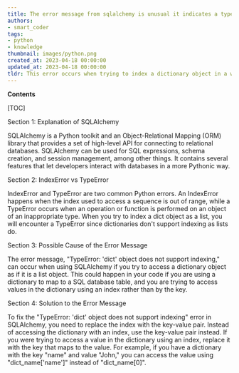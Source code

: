 ```yaml
---
title: The error message from sqlalchemy is unusual it indicates a typeerror with the message "dict" object cannot be indexed
authors:
- smart_coder
tags:
- python
- knowledge
thumbnail: images/python.png
created_at: 2023-04-18 00:00:00
updated_at: 2023-04-18 00:00:00
tldr: This error occurs when trying to index a dictionary object in a way that is not supported, which may indicate a syntax error or incorrect use of the object.
---
```


**Contents**

[TOC]

Section 1: Explanation of SQLAlchemy

SQLAlchemy is a Python toolkit and an Object-Relational Mapping (ORM) library that provides a set of high-level API for connecting to relational databases. SQLAlchemy can be used for SQL expressions, schema creation, and session management, among other things. It contains several features that let developers interact with databases in a more Pythonic way.

Section 2: IndexError vs TypeError

IndexError and TypeError are two common Python errors. An IndexError happens when the index used to access a sequence is out of range, while a TypeError occurs when an operation or function is performed on an object of an inappropriate type. When you try to index a dict object as a list, you will encounter a TypeError since dictionaries don't support indexing as lists do. 

Section 3: Possible Cause of the Error Message

The error message, "TypeError: 'dict' object does not support indexing," can occur when using SQLAlchemy if you try to access a dictionary object as if it is a list object. This could happen in your code if you are using a dictionary to map to a SQL database table, and you are trying to access values in the dictionary using an index rather than by the key.

Section 4: Solution to the Error Message

To fix the "TypeError: 'dict' object does not support indexing" error in SQLAlchemy, you need to replace the index with the key-value pair. Instead of accessing the dictionary with an index, use the key-value pair instead. If you were trying to access a value in the dictionary using an index, replace it with the key that maps to the value. For example, if you have a dictionary with the key "name" and value "John," you can access the value using "dict_name['name']" instead of "dict_name[0]".
